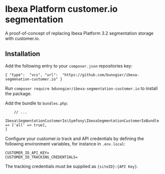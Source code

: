 # Ibexa Platform customer.io segmentation

A proof-of-concept of replacing Ibexa Platform 3.2 segmentation storage with customer.io.

## Installation

Add the following entry to your `composer.json` repositories key:
```
{ "type":  "vcs", "url":  "https://github.com/bunogier/ibexa-segmenation-customer.io" }
```

Run `composer require bdunogier/ibexa-segmentation-customer.io` to install the package.

Add the bundle to `bundles.php`:
```
    // ...
    Ibexa\SegmentationCustomerIo\Symfony\IbexaSegmentationCustomerIoBundle::class => ['all' => true],
]
```

Configure your customer.io track and API credentials by defining the following environment variables, for instance
in `.env.local`:

```
CUSTOMER_IO_API_KEY=
CUSTOMER_IO_TRACKING_CREDENTIALS=
```

The tracking credentials must be supplied as `{siteID}:{API Key}`.
